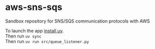 # aws-sns-sqs
Sandbox repository for SNS/SQS communication protocols with AWS

To launch the app [install uv](https://github.com/astral-sh/uv).  
Then run `uv sync`  
Then run `uv run src/queue_listener.py` 